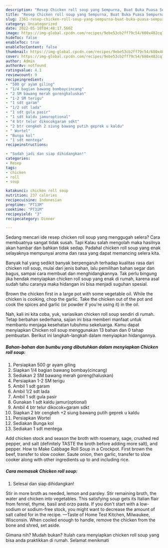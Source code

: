 ```yaml
---
description: "Resep Chicken roll soup yang Sempurna, Buat Buka Puasa Sempurna"
title: "Resep Chicken roll soup yang Sempurna, Buat Buka Puasa Sempurna"
slug: 2361-resep-chicken-roll-soup-yang-sempurna-buat-buka-puasa-sempurna
category: Uncategorized
date: 2022-05-10T04:48:17.560Z
image: https://img-global.cpcdn.com/recipes/9ebe53cb2ff79c54/680x482cq70/chicken-roll-soup-foto-resep-utama.jpg
hideToc: false
enableToc: true
enableTocContent: false
thumbnail: https://img-global.cpcdn.com/recipes/9ebe53cb2ff79c54/680x482cq70/chicken-roll-soup-foto-resep-utama.jpg
cover: https://img-global.cpcdn.com/recipes/9ebe53cb2ff79c54/680x482cq70/chicken-roll-soup-foto-resep-utama.jpg
author: Admin
authorAv: notfound
ratingvalue: 4.1
reviewcount: 9
recipeingredient:
- "500 gr ayam giling"
- "1/4 bagian bawang bombaycincang"
- "2 SM bawang merah gorenghaluskan"
- "1-2 SM terigu"
- "1 sdt garam"
- "1/2 sdt lada"
- "1 sdt gula pasir"
- "1 sdt kaldu jamuroptional"
- "4 btr telur dikocokgaram sdkt"
- "2 btr cengkeh 2 siung bawang putih geprek u kaldu"
- " Wortel"
- "Bunga kol"
- "1 sdt mentega"
recipeinstructions:

- "Sudah jadi dan siap dihidangkan!"
categories:
- Resep
tags:
- chicken
- roll
- soup

katakunci: chicken roll soup 
nutrition: 237 calories
recipecuisine: Indonesian
preptime: "PT13M"
cooktime: "PT31M"
recipeyield: "3"
recipecategory: Dinner

---
```



Sedang mencari ide resep chicken roll soup yang menggugah selera? Cara membuatnya sangat tidak susah. Tapi Kalau salah mengolah maka hasilnya akan hambar dan bahkan tidak sedap. Padahal chicken roll soup yang enak selayaknya mempunyai aroma dan rasa yang dapat memancing selera kita.


Banyak hal yang sedikit banyak berpengaruh terhadap kualitas rasa dari chicken roll soup, mulai dari jenis bahan, lalu pemilihan bahan segar dan bagus, sampai cara membuat dan menghidangkannya. Tak perlu bingung jika hendak menyiapkan chicken roll soup yang enak di rumah, karena asal sudah tahu caranya maka hidangan ini bisa menjadi suguhan spesial.

Brown the chicken first in a large pot with some vegetable oil. While the chicken is cooking, chop the garlic. Take the chicken out of the pot and cook the spices and garlic (or powder if you&#39;re using it) in the oil.


Nah, kali ini kita coba, yuk, variasikan chicken roll soup sendiri di rumah. Tetap berbahan sederhana, sajian ini bisa memberi manfaat untuk membantu menjaga kesehatan tubuhmu sekeluarga. Kamu dapat menyiapkan Chicken roll soup menggunakan 13 bahan dan 0 tahap pembuatan. Berikut ini langkah-langkah dalam menyiapkan hidangannya.

<!--inarticleads1-->

##### Bahan-bahan dan bumbu yang dibutuhkan dalam menyiapkan Chicken roll soup:

1. Persiapkan 500 gr ayam giling
1. Siapkan 1/4 bagian bawang bombay(cincang)
1. Sediakan 2 SM bawang merah goreng(haluskan)
1. Persiapkan 1-2 SM terigu
1. Ambil 1 sdt garam
1. Ambil 1/2 sdt lada
1. Ambil 1 sdt gula pasir
1. Gunakan 1 sdt kaldu jamur(optional)
1. Ambil 4 btr telur dikocok+garam sdkt
1. Siapkan 2 btr cengkeh +2 siung bawang putih geprek u kaldu
1. Persiapkan  Wortel
1. Sediakan Bunga kol
1. Sediakan 1 sdt mentega


Add chicken stock and season the broth with rosemary, sage, crushed red pepper, and salt (definitely TASTE the broth before adding more salt), and pepper. How to Make Cabbage Roll Soup in a Crockpot. First brown the beef, transfer to slow cooker. Saute onion, then garlic, transfer to slow cooker along with other ingredients up to and including rice. 

<!--inarticleads2-->

##### Cara memasak Chicken roll soup:


1. Selesai dan siap dihidangkan!

Stir in more broth as needed, lemon and parsley. Stir remaining broth, the water and chicken into vegetables. This satisfying soup gets its Italian flair from fennel, thyme, basil and orzo pasta. If you don&#39;t start with a low-sodium or sodium-free stock, you might want to decrease the amount of salt called for in the recipe. —Taste of Home Test Kitchen, Milwaukee, Wisconsin. When cooled enough to handle, remove the chicken from the bone and shred, set aside. 

Gimana nih? Mudah bukan? Itulah cara menyiapkan chicken roll soup yang bisa anda praktikkan di rumah. Selamat menikmati
